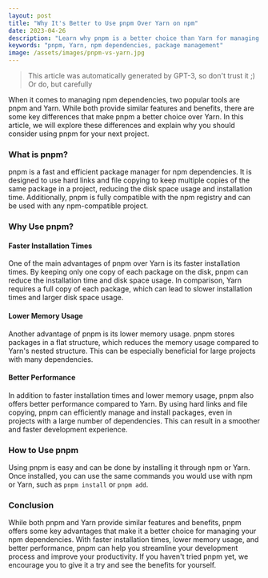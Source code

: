 ```yaml
---
layout: post
title: "Why It's Better to Use pnpm Over Yarn on npm"
date: 2023-04-26
description: "Learn why pnpm is a better choice than Yarn for managing your npm dependencies."
keywords: "pnpm, Yarn, npm dependencies, package management"
image: /assets/images/pnpm-vs-yarn.jpg
---
```


> This article was automatically generated by GPT-3, so don't trust it ;) Or do, but carefully

When it comes to managing npm dependencies, two popular tools are pnpm and Yarn. While both provide similar features and benefits, there are some key differences that make pnpm a better choice over Yarn. In this article, we will explore these differences and explain why you should consider using pnpm for your next project.

### What is pnpm?

pnpm is a fast and efficient package manager for npm dependencies. It is designed to use hard links and file copying to keep multiple copies of the same package in a project, reducing the disk space usage and installation time. Additionally, pnpm is fully compatible with the npm registry and can be used with any npm-compatible project.

### Why Use pnpm?

#### Faster Installation Times

One of the main advantages of pnpm over Yarn is its faster installation times. By keeping only one copy of each package on the disk, pnpm can reduce the installation time and disk space usage. In comparison, Yarn requires a full copy of each package, which can lead to slower installation times and larger disk space usage.

#### Lower Memory Usage

Another advantage of pnpm is its lower memory usage. pnpm stores packages in a flat structure, which reduces the memory usage compared to Yarn's nested structure. This can be especially beneficial for large projects with many dependencies.

#### Better Performance

In addition to faster installation times and lower memory usage, pnpm also offers better performance compared to Yarn. By using hard links and file copying, pnpm can efficiently manage and install packages, even in projects with a large number of dependencies. This can result in a smoother and faster development experience.

### How to Use pnpm

Using pnpm is easy and can be done by installing it through npm or Yarn. Once installed, you can use the same commands you would use with npm or Yarn, such as `pnpm install` or `pnpm add`.

### Conclusion

While both pnpm and Yarn provide similar features and benefits, pnpm offers some key advantages that make it a better choice for managing your npm dependencies. With faster installation times, lower memory usage, and better performance, pnpm can help you streamline your development process and improve your productivity. If you haven't tried pnpm yet, we encourage you to give it a try and see the benefits for yourself.
